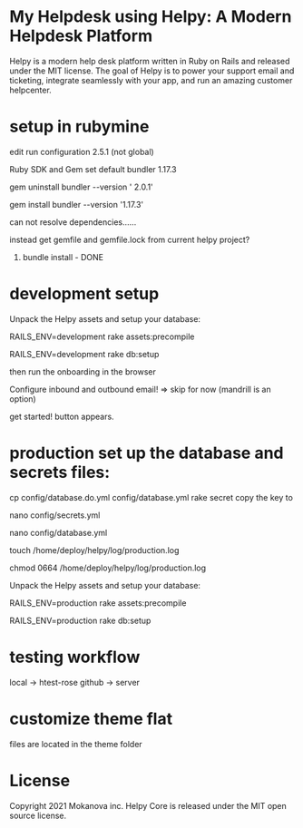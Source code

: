My Helpdesk using Helpy: A Modern Helpdesk Platform
====================================

Helpy is a modern help desk platform written in Ruby on Rails and released under the MIT license.  The goal of Helpy is to power your support email and ticketing, integrate seamlessly with your app, and run an amazing customer helpcenter.

setup in rubymine
====
edit run configuration 2.5.1 (not global)

Ruby SDK and Gem set default bundler 1.17.3

gem uninstall bundler  --version ' 2.0.1'

gem install bundler --version '1.17.3'

can not resolve dependencies......

instead get gemfile and gemfile.lock from current helpy project?

1) bundle install - DONE

development setup
===================
Unpack the Helpy assets and setup your database:

RAILS_ENV=development rake assets:precompile

RAILS_ENV=development rake db:setup

then run the onboarding in the browser

Configure inbound and outbound email! => skip for now (mandrill is an option)

get started! button appears.

production set up the database and secrets files:
======================================
cp config/database.do.yml config/database.yml
rake secret
copy the key to

nano config/secrets.yml

nano config/database.yml

touch /home/deploy/helpy/log/production.log

chmod 0664 /home/deploy/helpy/log/production.log

Unpack the Helpy assets and setup your database:

RAILS_ENV=production rake assets:precompile

RAILS_ENV=production rake db:setup

testing workflow
====
local -> htest-rose github -> server

customize theme flat
======================
files are located in the theme folder


License
=======
Copyright 2021 Mokanova inc.
Helpy Core is released under the MIT open source license.
